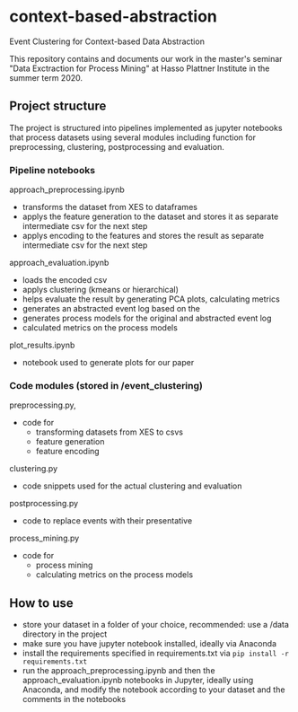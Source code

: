 # context-based-abstraction
Event Clustering for Context-based Data Abstraction

This repository contains and documents our work in the master's seminar "Data Exctraction for Process Mining" at Hasso Plattner Institute in the summer term 2020.

## Project structure
The project is structured into pipelines implemented as jupyter notebooks that process datasets using several modules including function for preprocessing, clustering, postprocessing and evaluation.

### Pipeline notebooks 
approach_preprocessing.ipynb
- transforms the dataset from XES to dataframes
- applys the feature generation to the dataset and stores it as separate intermediate csv for the next step
- applys encoding to the features and stores the result as separate intermediate csv for the next step

approach_evaluation.ipynb
- loads the encoded csv
- applys clustering (kmeans or hierarchical)
- helps evaluate the result by generating PCA plots, calculating metrics
- generates an abstracted event log based on the 
- generates process models for the original and abstracted event log
- calculated metrics on the process models

plot_results.ipynb
- notebook used to generate plots for our paper

### Code modules (stored in /event_clustering)
preprocessing.py, 
- code for
    - transforming datasets from XES to csvs
    - feature generation
    - feature encoding

clustering.py
- code snippets used for the actual clustering and evaluation

postprocessing.py
- code to replace events with their presentative

process_mining.py
- code for 
    - process mining 
    - calculating metrics on the process models

## How to use
- store your dataset in a folder of your choice, recommended: use a /data directory in the project
- make sure you have jupyter notebook installed, ideally via Anaconda
- install the requirements specified in requirements.txt via `pip install -r requirements.txt`
- run the approach_preprocessing.ipynb and then the approach_evaluation.ipynb notebooks in Jupyter, ideally using Anaconda, and modify the notebook according to your dataset and the comments in the notebooks
